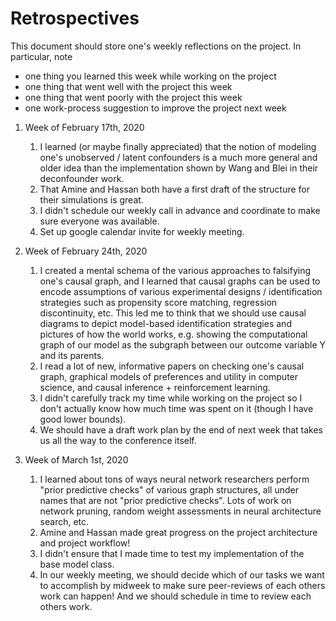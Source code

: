 Retrospectives
==============
This document should store one's weekly reflections on the project. In particular, note

- one thing you learned this week while working on the project
- one thing that went well with the project this week
- one thing that went poorly with the project this week
- one work-process suggestion to improve the project next week


1. Week of February 17th, 2020
   1. I learned (or maybe finally appreciated) that the notion of modeling one's unobserved /  latent confounders is a much more general and older idea than the implementation shown by Wang and Blei in their deconfounder work.
   2. That Amine and Hassan both have a first draft of the structure for their simulations is great.
   3. I didn't schedule our weekly call in advance and coordinate to make sure everyone was available.
   4. Set up google calendar invite for weekly meeting.
2. Week of February 24th, 2020
   1. I created a mental schema of the various approaches to falsifying one's causal graph, and I learned that causal graphs can be used to encode assumptions of various experimental designs / identification strategies such as propensity score matching, regression discontinuity, etc. This led me to think that we should use causal diagrams to depict model-based identification strategies and pictures of how the world works, e.g. showing the computational graph of our model as the subgraph between our outcome variable Y and its parents.
   2. I read a lot of new, informative papers on checking one's causal graph, graphical models of preferences and utility in computer science, and causal inference + reinforcement learning.
   3. I didn't carefully track my time while working on the project so I don't actually know how much time was spent on it (though I have good lower bounds).
   4. We should have a draft work plan by the end of next week that takes us all the way to the conference itself.

 3. Week of March 1st, 2020
    1. I learned about tons of ways neural network researchers perform "prior predictive checks" of various graph structures, all under names that are not "prior predictive checks". Lots of work on network pruning, random weight assessments in neural architecture search, etc.
    2. Amine and Hassan made great progress on the project architecture and project workflow!
    3. I didn't ensure that I made time to test my implementation of the base model class.
    4. In our weekly meeting, we should decide which of our tasks we want to accomplish by midweek to make sure peer-reviews of each others work can happen! And we should schedule in time to review each others work.
